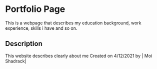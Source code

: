 # Portfolio Page
This is a webpage that describes my education background, work experience, skills i have and so on.

## Description
This website describes clearly about me 
Created on 4/12/2021 by | Moi Shadrack|

